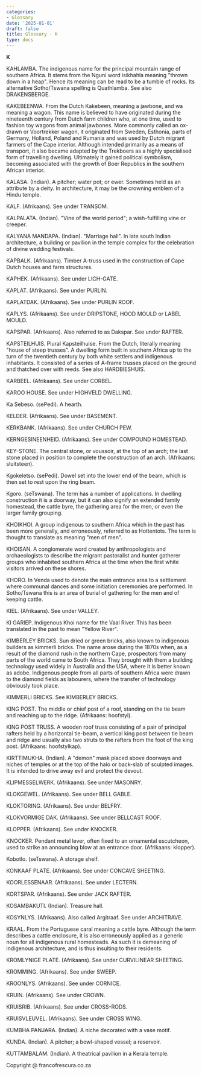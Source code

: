 ```yaml
---
categories:
- Glossary
date: '2025-01-01'
draft: false
title: Glossary - K
type: docs
---
```


**K**

KAHLAMBA. The indigenous name for the principal mountain range of southern Africa. It stems from the Nguni word isikhahla meaning "thrown down in a heap". Hence its meaning can be read to be a tumble of rocks. Its alternative Sotho/Tswana spelling is Quathlamba. See also DRAKENSBERGE.

KAKEBEENWA. From the Dutch Kakebeen, meaning a jawbone, and wa meaning a wagon. This name is believed to have originated during the nineteenth century from Dutch farm children who, at one time, used to fashion toy wagons from animal jawbones. More commonly called an ox-drawn or Voortrekker wagon, it originated from Sweden, Esthonia, parts of Germany, Holland, Poland and Rumania and was used by Dutch migrant farmers of the Cape interior. Although intended primarily as a means of transport, it also became adapted by the Trekboers as a highly specialised form of travelling dwelling. Ultimately it gained political symbolism, becoming associated with the growth of Boer Republics in the southern African interior.

KALASA. (Indian). A pitcher; water pot; or ewer. Sometimes held as an attribute by a deity. In architecture, it may be the crowning emblem of a Hindu temple.

KALF. (Afrikaans). See under TRANSOM.

KALPALATA. (Indian). "Vine of the world period"; a wish-fulfilling vine or creeper.

KALYANA MANDAPA. (Indian). "Marriage hall". In late south Indian architecture, a building or pavilion in the temple complex for the celebration of divine wedding festivals.

KAPBALK. (Afrikaans). Timber A-truss used in the construction of Cape Dutch houses and farm structures.

KAPHEK. (Afrikaans). See under LICH-GATE.

KAPLAT. (Afrikaans). See under PURLIN.

KAPLATDAK. (Afrikaans). See under PURLIN ROOF.

KAPLYS. (Afrikaans). See under DRIPSTONE, HOOD MOULD or LABEL MOULD.

KAPSPAR. (Afrikaans). Also referred to as Dakspar. See under RAFTER.

KAPSTEILHUIS. Plural Kapsteilhuise. From the Dutch, literally meaning "house of steep trusses". A dwelling form built in southern Africa up to the turn of the twentieth century by both white settlers and indigenous inhabitants. It consisted of a series of A-frame trusses placed on the ground and thatched over with reeds. See also HARDBIESHUIS.

KARBEEL. (Afrikaans). See under CORBEL.

KAROO HOUSE. See under HIGHVELD DWELLING.

Ka Sebeso. (sePedi). A hearth.

KELDER. (Afrikaans). See under BASEMENT.

KERKBANK. (Afrikaans). See under CHURCH PEW.

KERNGESINEENHEID. (Afrikaans). See under COMPOUND HOMESTEAD.

KEY-STONE. The central stone, or voussoir, at the top of an arch; the last stone placed in position to complete the construction of an arch. (Afrikaans: sluitsteen).

Kgokeletso. (sePedi). Dowel set into the lower end of the beam, which is then set to rest upon the ring beam.

Kgoro. (seTswana). The term has a number of applications. In dwelling construction it is a doorway, but it can also signify an extended family homestead, the cattle byre, the gathering area for the men, or even the larger family grouping.

KHOIKHOI. A group indigenous to southern Africa which in the past has been more generally, and erroneously, referred to as Hottentots. The term is thought to translate as meaning "men of men".

KHOISAN. A conglomerate word created by anthropologists and archaeologists to describe the migrant pastoralist and hunter gatherer groups who inhabited southern Africa at the time when the first white visitors arrived on these shores.

KHORO. In Venda used to denote the main entrance area to a settlement where communal dances and some initiation ceremonies are performed. In Sotho/Tswana this is an area of burial of gathering for the men and of keeping cattle.

KIEL. (Afrikaans). See under VALLEY.

KI GARIEP. Indigenous Khoi name for the Vaal River. This has been translated in the past to mean "Yellow River".

KIMBERLEY BRICKS. Sun dried or green bricks, also known to indigenous builders as kimmerli bricks. The name arose during the 1870s when, as a result of the diamond rush in the northern Cape, prospectors from many parts of the world came to South Africa. They brought with them a building technology used widely in Australia and the USA, where it is better known as adobe. Indigenous people from all parts of southern Africa were drawn to the diamond fields as labourers, where the transfer of technology obviously took place.

KIMMERLI BRICKS. See KIMBERLEY BRICKS.

KING POST. The middle or chief post of a roof, standing on the tie beam and reaching up to the ridge. (Afrikaans: hoofstyl).

KING POST TRUSS. A wooden roof truss consisting of a pair of principal rafters held by a horizontal tie-beam, a vertical king post between tie beam and ridge and usually also two struts to the rafters from the foot of the king post. (Afrikaans: hoofstylkap).

KIRTTIMUKHA. (Indian). A "demon" mask placed above doorways and niches of temples or at the top of the halo or back-slab of sculpted images. It is intended to drive away evil and protect the devout.

KLIPMESSELWERK. (Afrikaans). See under MASONRY.

KLOKGEWEL. (Afrikaans). See under BELL GABLE.

KLOKTORING. (Afrikaans). See under BELFRY.

KLOKVORMIGE DAK. (Afrikaans). See under BELLCAST ROOF.

KLOPPER. (Afrikaans). See under KNOCKER.

KNOCKER. Pendant metal lever, often fixed to an ornamental escutcheon, used to strike an announcing blow at an entrance door. (Afrikaans: klopper).

Kobotlo. (seTswana). A storage shelf.

KONKAAF PLATE. (Afrikaans). See under CONCAVE SHEETING.

KOORLESSENAAR. (Afrikaans). See under LECTERN.

KORTSPAR. (Afrikaans). See under JACK RAFTER.

KOSAMBAKUTI. (Indian). Treasure hall.

KOSYNLYS. (Afrikaans). Also called Argitraaf. See under ARCHITRAVE.

KRAAL. From the Portuguese caral meaning a cattle byre. Although the term describes a cattle enclosure, it is also erroneously applied as a generic noun for all indigenous rural homesteads. As such it is demeaning of indigenous architecture, and is thus insulting to their residents.

KROMLYNIGE PLATE. (Afrikaans). See under CURVILINEAR SHEETING.

KROMMING. (Afrikaans). See under SWEEP.

KROONLYS. (Afrikaans). See under CORNICE.

KRUIN. (Afrikaans). See under CROWN.

KRUISRIB. (Afrikaans). See under CROSS-RODS.

KRUISVLEUVEL. (Afrikaans). See under CROSS WING.

KUMBHA PANJARA. (Indian). A niche decorated with a vase motif.

KUNDA. (Indian). A pitcher; a bowl-shaped vessel; a reservoir.

KUTTAMBALAM. (Indian). A theatrical pavilion in a Kerala temple.

Copyright @ francofrescura.co.za